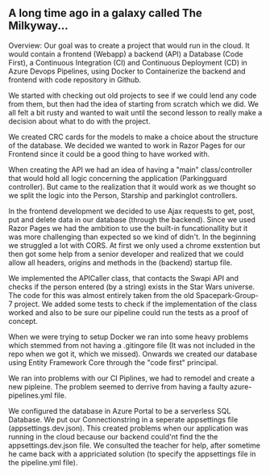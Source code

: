 A long time ago in a galaxy called The Milkyway...
-----------------------------------------------------------------------------------------------------------------------------------------------------------------
Overview:
Our goal was to create a project that would run in the cloud. It would contain a frontend (Webapp) a backend (API) a Database (Code First),
a Continuous Integration (CI) and Continuous Deployment (CD) in Azure Devops Pipelines, using Docker to Containerize the backend and frontend with code repository in Github.

We started with checking out old projects to see if we could lend any code from them, but then had the idea of starting from scratch which we did.
We all felt a bit rusty and wanted to wait until the second lesson to really make a decision about what to do with the project. 

We created CRC cards for the models to make a choice about the structure of the database. 
We decided we wanted to work in Razor Pages for our Frontend since it could be a good thing to have worked with.

When creating the API we had an idea of having a "main" class/controller that would hold all logic concerning the application (Parkingguard controller).
But came to the realization that it would work as we thought so we split the logic into the Person, Starship and parkinglot controllers.

In the frontend development we decided to use Ajax requests to get, post, put and delete data in our database (through the backend).
Since we used Razor Pages we had the ambition to use the built-in funcationallity but it was more challenging than expected so we kind of didn't. 
In the beginning we struggled a lot with CORS. 
At first we only used a chrome exstention but then got some help from a senior developer and realized that we could allow all headers, origins and methods in the (backend) startup file.

We implemented the APICaller class, that contacts the Swapi API and checks if the person entered (by a string) exists in the Star Wars universe. 
The code for this was almost entirely taken from the old Spacepark-Group-7 project.
We added some tests to check if the implementation of the class worked and also to be sure our pipeline could run the tests as a proof of concept.

When we were trying to setup Docker we ran into some heavy problems which stemmed from not having a .gitingore file (It was not included in the repo when we got it, which we missed).
Onwards we created our database using Entity Framework Core through the "code first" principal. 

We ran into problems with our CI Piplines, we had to remodel and create a new pipleine. The problem seemed to derrive from having a faulty azure-pipelines.yml file.

We configured the database in Azure Portal to be a serverless SQL Database. 
We put our Connectionstring in a seperate appsettings file (appsettings.dev.json). 
This created problems when our application was running in the cloud because our backend could'nt find the the appsettings.dev.json file.
We consulted the teacher for help, after sometime he came back with a appriciated solution (to specify the appsettings file in the pipeline.yml file).
